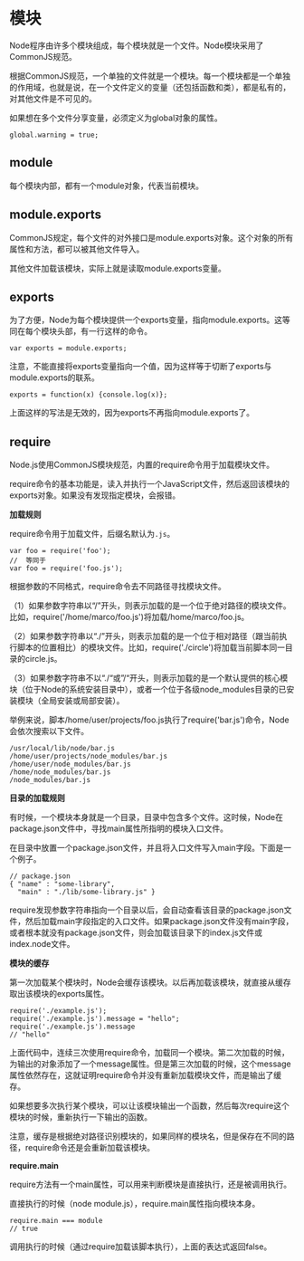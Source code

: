 # 模块

Node程序由许多个模块组成，每个模块就是一个文件。Node模块采用了CommonJS规范。

根据CommonJS规范，一个单独的文件就是一个模块。每一个模块都是一个单独的作用域，也就是说，在一个文件定义的变量（还包括函数和类），都是私有的，对其他文件是不可见的。

如果想在多个文件分享变量，必须定义为global对象的属性。

    global.warning = true;

## module

每个模块内部，都有一个module对象，代表当前模块。

## module.exports

CommonJS规定，每个文件的对外接口是module.exports对象。这个对象的所有属性和方法，都可以被其他文件导入。

其他文件加载该模块，实际上就是读取module.exports变量。

## exports

为了方便，Node为每个模块提供一个exports变量，指向module.exports。这等同在每个模块头部，有一行这样的命令。

    var exports = module.exports;

注意，不能直接将exports变量指向一个值，因为这样等于切断了exports与module.exports的联系。

    exports = function(x) {console.log(x)};

上面这样的写法是无效的，因为exports不再指向module.exports了。

## require

Node.js使用CommonJS模块规范，内置的require命令用于加载模块文件。

require命令的基本功能是，读入并执行一个JavaScript文件，然后返回该模块的exports对象。如果没有发现指定模块，会报错。

**加载规则**

require命令用于加载文件，后缀名默认为`.js`。

    var foo = require('foo');
    //  等同于
    var foo = require('foo.js');

根据参数的不同格式，require命令去不同路径寻找模块文件。

（1）如果参数字符串以“/”开头，则表示加载的是一个位于绝对路径的模块文件。比如，require('/home/marco/foo.js')将加载/home/marco/foo.js。

（2）如果参数字符串以“./”开头，则表示加载的是一个位于相对路径（跟当前执行脚本的位置相比）的模块文件。比如，require('./circle')将加载当前脚本同一目录的circle.js。

（3）如果参数字符串不以“./“或”/“开头，则表示加载的是一个默认提供的核心模块（位于Node的系统安装目录中），或者一个位于各级node_modules目录的已安装模块（全局安装或局部安装）。

举例来说，脚本/home/user/projects/foo.js执行了require('bar.js')命令，Node会依次搜索以下文件。

    /usr/local/lib/node/bar.js
    /home/user/projects/node_modules/bar.js
    /home/user/node_modules/bar.js
    /home/node_modules/bar.js
    /node_modules/bar.js

**目录的加载规则**

有时候，一个模块本身就是一个目录，目录中包含多个文件。这时候，Node在package.json文件中，寻找main属性所指明的模块入口文件。

在目录中放置一个package.json文件，并且将入口文件写入main字段。下面是一个例子。

    // package.json
    { "name" : "some-library",
      "main" : "./lib/some-library.js" }
      
require发现参数字符串指向一个目录以后，会自动查看该目录的package.json文件，然后加载main字段指定的入口文件。如果package.json文件没有main字段，或者根本就没有package.json文件，则会加载该目录下的index.js文件或index.node文件。

**模块的缓存**

第一次加载某个模块时，Node会缓存该模块。以后再加载该模块，就直接从缓存取出该模块的exports属性。

    require('./example.js');
    require('./example.js').message = "hello";
    require('./example.js').message
    // "hello"

上面代码中，连续三次使用require命令，加载同一个模块。第二次加载的时候，为输出的对象添加了一个message属性。但是第三次加载的时候，这个message属性依然存在，这就证明require命令并没有重新加载模块文件，而是输出了缓存。

如果想要多次执行某个模块，可以让该模块输出一个函数，然后每次require这个模块的时候，重新执行一下输出的函数。

注意，缓存是根据绝对路径识别模块的，如果同样的模块名，但是保存在不同的路径，require命令还是会重新加载该模块。

**require.main**

require方法有一个main属性，可以用来判断模块是直接执行，还是被调用执行。

直接执行的时候（node module.js），require.main属性指向模块本身。

    require.main === module
    // true
    
调用执行的时候（通过require加载该脚本执行），上面的表达式返回false。